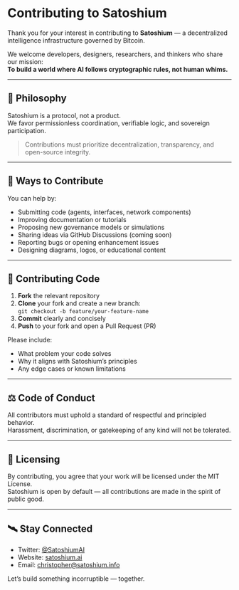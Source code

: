 # Contributing to Satoshium

Thank you for your interest in contributing to **Satoshium** — a decentralized intelligence infrastructure governed by Bitcoin.

We welcome developers, designers, researchers, and thinkers who share our mission:  
**To build a world where AI follows cryptographic rules, not human whims.**

---

## 🧠 Philosophy

Satoshium is a protocol, not a product.  
We favor permissionless coordination, verifiable logic, and sovereign participation.

> Contributions must prioritize decentralization, transparency, and open-source integrity.

---

## 🔧 Ways to Contribute

You can help by:

- Submitting code (agents, interfaces, network components)
- Improving documentation or tutorials
- Proposing new governance models or simulations
- Sharing ideas via GitHub Discussions (coming soon)
- Reporting bugs or opening enhancement issues
- Designing diagrams, logos, or educational content

---

## 📐 Contributing Code

1. **Fork** the relevant repository
2. **Clone** your fork and create a new branch:  
   `git checkout -b feature/your-feature-name`
3. **Commit** clearly and concisely  
4. **Push** to your fork and open a Pull Request (PR)

Please include:
- What problem your code solves
- Why it aligns with Satoshium’s principles
- Any edge cases or known limitations

---

## ⚖️ Code of Conduct

All contributors must uphold a standard of respectful and principled behavior.  
Harassment, discrimination, or gatekeeping of any kind will not be tolerated.

---

## 📝 Licensing

By contributing, you agree that your work will be licensed under the MIT License.  
Satoshium is open by default — all contributions are made in the spirit of public good.

---

## 🛰️ Stay Connected

- Twitter: [@SatoshiumAI](https://x.com/SatoshiumAI)  
- Website: [satoshium.ai](https://satoshium.ai)  
- Email: [christopher@satoshium.info](mailto:christopher@satoshium.info)

Let’s build something incorruptible — together.
